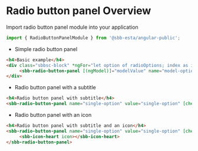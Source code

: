 # Radio button panel Overview

Import radio button panel module into your application

```ts
import { RadioButtonPanelModule } from '@sbb-esta/angular-public';
```


* Simple radio button panel

```html
<h4>Basic example</h4>
<div class="sbbsc-block" *ngFor="let option of radioOptions; index as i">
     <sbb-radio-button-panel [(ngModel)]="modelValue" name="model-option-selection" [value]="option.value" [label]="option.name"></sbb-radio-button-panel>
</div>
```

 * Radio button panel with a subtitle
  
```html
<h4>Radio button panel with subtitle</h4>
<sbb-radio-button-panel name="single-option" value="single-option" [checked]="checked" label="SBB - Finanzen" subtitle="Armin Burgermeister"></sbb-radio-button-panel>
```

 * Radio button panel with an icon
  
```html
<h4>Radio button panel with subtitle and an icon</h4>
<sbb-radio-button-panel name="single-option" value="single-option" [checked]="checked" label="SBB - Finanzen" subtitle="Armin Burgermeister">
     <sbb-icon-heart icon></sbb-icon-heart>
</sbb-radio-button-panel>
```
